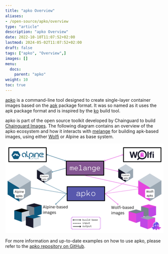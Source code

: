 ```yaml
---
title: "apko Overview"
aliases:
- /open-source/apko/overview
type: "article"
description: "apko Overview"
date: 2022-10-10T11:07:52+02:00
lastmod: 2024-05-02T11:07:52+02:00
draft: false
tags: ["apko", "Overview",]
images: []
menu:
  docs:
    parent: "apko"
weight: 10
toc: true
---
```


[apko](http://github.com/chainguard-dev/apko) is a command-line tool designed to create single-layer container images based on the [apk](https://wiki.alpinelinux.org/wiki/Package_management) package format. It was so named as it uses the apk package format and is inspired by the [ko](https://github.com/google/ko) build tool.

apko is part of the open source toolkit developed by Chainguard to build [Chainguard Images](/chainguard/chainguard-images/overview/). The following diagram contains an overview of the apko ecosystem and how it interacts with [melange](/open-source/build-tools/melange/overview/) for building apk-based images, using either [Wolfi](/open-source/wolfi/overview/) or Alpine as base system.

![The following image contains an overview of the apko ecosystem and how it interacts with melange for building apk-based images, using either Alpine or Wolfi as base system.](apko_melange_ecosystem.png)

For more information and up-to-date examples on how to use apko, please refer to the [apko repository on GitHub](http://github.com/chainguard-dev/apko).
